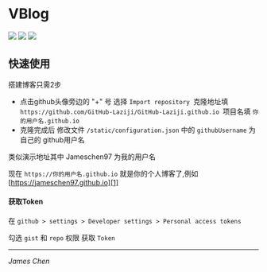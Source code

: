 # VBlog
![](https://img.shields.io/badge/vue-2.5.2-brightgreen.svg) ![](https://img.shields.io/badge/element--ui-2.3.5-brightgreen.svg) ![](https://img.shields.io/badge/vant-1.1.2-brightgreen.svg)



## 快速使用
搭建博客只需2步
- 点击github头像旁边的 "+" 号 选择 ```Import repository ```克隆地址填 ```https://github.com/GitHub-Laziji/GitHub-Laziji.github.io ```项目名填 ```你的用户名.github.io ```
- 克隆完成后 修改文件 ```/static/configuration.json``` 中的 ```githubUsername``` 为自己的 github用户名


类似演示地址其中 Jameschen97 为我的用户名


现在 ```https://你的用户名.github.io``` 就是你的个人博客了,例如 [https://jameschen97.github.io][1]



#### 获取Token

在 ```github > settings > Developer settings > Personal access tokens```  

勾选 ```gist``` 和 ```repo``` 权限 获取 ```Token```


------


*James Chen*



  [1]: https://github-laziji.github.io
  [2]: https://github.com/GitHub-Laziji/GitHub-Laziji.github.io
  [3]: https://github.com/GitHub-Laziji/vblog
